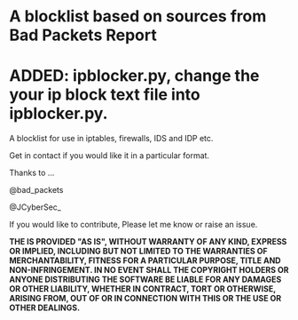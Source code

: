 # A blocklist based on sources from Bad Packets Report

# ADDED: ipblocker.py, change the your ip block text file into ipblocker.py.

A blocklist for use in iptables, firewalls, IDS and IDP etc. 

Get in contact if you would like it in a particular format. 

Thanks to ...

@bad_packets

@JCyberSec_

If you would like to contribute, Please let me know or raise an issue. 

**THE IS PROVIDED "AS IS", WITHOUT WARRANTY OF ANY KIND, EXPRESS OR IMPLIED, INCLUDING BUT NOT LIMITED TO THE WARRANTIES OF MERCHANTABILITY, FITNESS FOR A PARTICULAR PURPOSE, TITLE AND NON-INFRINGEMENT. IN NO EVENT SHALL THE COPYRIGHT HOLDERS OR ANYONE DISTRIBUTING THE SOFTWARE BE LIABLE FOR ANY DAMAGES OR OTHER LIABILITY, WHETHER IN CONTRACT, TORT OR OTHERWISE, ARISING FROM, OUT OF OR IN CONNECTION WITH THIS OR THE USE OR OTHER DEALINGS.** 

